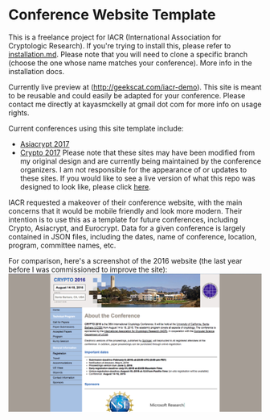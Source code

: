 # Conference Website Template
This is a freelance project for IACR (International Association for Cryptologic Research). If you're trying to install this, please refer to [installation.md](/installation.md). Please note that you will need to clone a specific branch (choose the one whose name matches your conference). More info in the installation docs.

Currently live preview at (http://geekscat.com/iacr-demo). This site is meant to be reusable and could easily be adapted for your conference. Please contact me directly at kayasmckelly at gmail dot com for more info on usage rights.

Current conferences using this site template include:
- [Asiacrypt 2017](https://asiacrypt.iacr.org/2017/)
- [Crypto 2017](https://www.iacr.org/conferences/crypto2017/)
Please note that these sites may have been modified from my original design and are currently being maintained by the conference organizers. I am not responsible for the appearance of or updates to these sites. If you would like to see a live version of what this repo was designed to look like, please click [here](http://geekscat.com/iacr-demo).

IACR requested a makeover of their conference website, with the main
concerns that it would be mobile friendly and look more modern. Their
intention is to use this as a template for future conferences,
including Crypto, Asiacrypt, and Eurocrypt. Data for a given conference is largely contained in JSON files, including the dates, name of conference, location, program, committee names, etc.

For comparison, here's a screenshot of the 2016 website (the last year before I was commissioned to improve the site):
![the old conference website, with many notable hallmarks of early 2000s/late 1990s web design](./www/images/oldCryptoSite.png)
